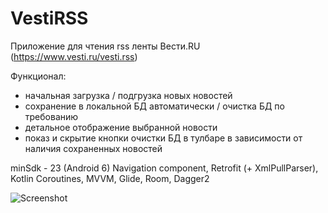 # VestiRSS

Приложение для чтения rss ленты Вести.RU (https://www.vesti.ru/vesti.rss)

Функционал:
  - начальная загрузка / подгрузка новых новостей
  - сохранение в локальной БД автоматически / очистка БД по требованию
  - детальное отображение выбранной новости
  - показ и скрытие кнопки очистки БД в тулбаре в зависимости от наличия сохраненных новостей
  
minSdk - 23 (Android 6)
Navigation component, Retrofit (+ XmlPullParser), Kotlin Coroutines, MVVM, Glide, Room, Dagger2


![Screenshot](VestiRss3.gif)
